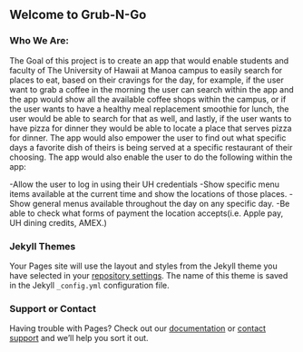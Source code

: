 ## Welcome to Grub-N-Go


### **Who We Are:**

<p>
The Goal of this project is to create an app that would enable students and faculty of The University of Hawaii at Manoa campus to easily search for places to eat, based on their cravings for the day, for example, if the user want to grab a coffee in the morning the user can search within the app and the app would show all the available coffee shops within the campus, or if the user wants to have a healthy meal replacement smoothie for lunch, the user would be able to search for that as well, and lastly, if the user wants to have pizza for dinner they would be able to locate a place that serves pizza for dinner. The app would also empower the user to find out what specific days a favorite dish of theirs is being served at a specific restaurant of their choosing. The app would also enable the user to do the following within the app:
</p>
-Allow the user to log in using their UH credentials
-Show specific menu items available at the current time and show the locations of those places.
-Show general menus available throughout the day on any specific day.
-Be able to check what forms of payment the location accepts(i.e. Apple pay, UH dining credits, AMEX.)


### Jekyll Themes

Your Pages site will use the layout and styles from the Jekyll theme you have selected in your [repository settings](https://github.com/grub-n-go/grub-n-go.github.io/settings). The name of this theme is saved in the Jekyll `_config.yml` configuration file.

### Support or Contact

Having trouble with Pages? Check out our [documentation](https://docs.github.com/categories/github-pages-basics/) or [contact support](https://support.github.com/contact) and we’ll help you sort it out.
